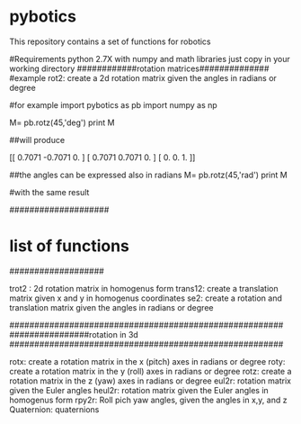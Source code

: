 # pybotics
This repository contains a set of functions for robotics

#Requirements
python 2.7X with numpy and math libraries
just copy in your working directory
############rotation matrices##############
#example
rot2: create a 2d rotation  matrix given the angles in radians or degree  

#for example
import pybotics as pb
import numpy as np

M= pb.rotz(45,'deg')
print M

##will produce

  [[ 0.7071 -0.7071  0.    ]
  [ 0.7071  0.7071  0.    ]
  [ 0.      0.      1.    ]]

##the angles can be expressed also in radians
M= pb.rotz(45,'rad')
print M

#with the same result

####################
# list of functions
###################

trot2 : 2d rotation matrix in homogenus form
trans12: create a translation matrix given  x and y in homogenus coordinates
se2:   create a rotation and translation matrix given the angles in radians or degree


#######################################################
################rotation in 3d
#######################################################

rotx:   create a rotation  matrix in the x (pitch) axes in radians or degree
roty:   create a rotation  matrix in the y (roll) axes in radians or degree
rotz:   create a rotation  matrix in the z (yaw) axes in radians or degree
eul2r:  rotation matrix given the Euler angles
heul2r: rotation matrix given the Euler angles  in homogenus form
rpy2r:  Roll pich yaw angles, given the angles in x,y, and z
Quaternion:  quaternions


